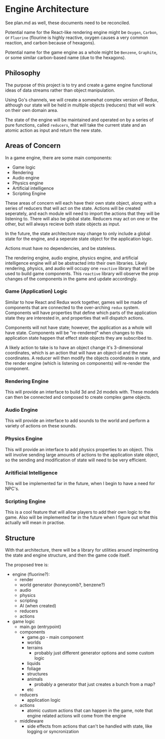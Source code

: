 # Engine Architecture

See plan.md as well, these documents need to be reconciled. 

Potential name for the React-like rendering engine might be `Oxygen`,
`Carbon`, or `Fluorine` (flourine is highly reactive, oxygen causes a very
common reaction, and carbon because of hexagons). 

Potential name for the game engine as a whole might be `Benzene`, `Graphite`,
or some similar carbon-based name (due to the hexagons). 

## Philosophy

The purpose of this project is to try and create a game engine functional
ideas of data streams rather than object manipulation. 

Using Go's channels, we will create a somewhat complex version of Redux, 
although our state will be held in multiple objects (reducers) that will work
on their own domain area. 

The state of the engine will be maintained and operated on by a series
of pure functions, called `reducers`, that will take the current state and
an atomic action as input and return the new state.

## Areas of Concern

In a game engine, there are some main components: 

- Game logic
- Rendering
- Audio engine
- Physics engine
- Artificial intelligence
- Scripting Engine

These areas of concern will each have their own state object, along with a 
series of reducers that will act on the state. Actions will be created 
seperately, and each module will need to import the actions that
they will be listening to. There will also be global state. Reducers may
act on one or the other, but will always recieve both state objects as input.

In the future, the state architecture may change to only include a global 
state for the engine, and a seperate state object for the application logic.

Actions must have no dependencies, and be stateless. 

The rendering engine, audio engine, physics engine, and artificial 
intelligence engine will all be abstracted into their own libraries. Likely
rendering, physics, and audio will occupy one `reactive` library that will
be used to build game components. This `reactive` library will observe the
prop changes of the components in the game and update accordingly.

### Game (Application) Logic

Similar to how React and Redux work together, games will be made of components
that are connected to the over-arching `redux` system. Components will have 
properties that define which parts of the application state they are 
interested in, and properties that will dispatch actions.

Components will not have state; however, the application as a whole will
have state. Components will be "re-rendered" when changes to this application
state happen that effect state objects they are subscribed to. 

A likely action to take is to have an object change it's 3-dimensional 
coordinates, which is an action that will have an object-id and the new
coordinates. A reducer will then modify the objects coordinates in state, 
and the render engine (which is listening on components) will re-render the 
component. 

### Rendering Engine

This will provide an interface to build 3d and 2d models with. These models
can then be connected and composed to create complex game objects. 

### Audio Engine

This will provide an interface to add sounds to the world and perform 
a variety of actions on these sounds.

### Physics Engine

This will provide an interface to add physics properties to an object. This 
will involve sending large amounts of actions to the application state object,
so the sending and modification of state will need to be very efficient. 

### Aritificial Intelligence

This will be implemented far in the future, when I begin to have a need for
NPC's. 

### Scripting Engine

This is a cool feature that will allow players to add their own logic to the 
game. Also will be implemented far in the future when I figure out what 
this actually will mean in practise. 

## Structure

With that architecture, there will be a library for utilities around implmenting
the state and engine structure, and then the game code itself.

The proposed tree is:

- engine (fluorine?):
  - render
  - world generator (honeycomb?, benzene?)
  - audio
  - physics
  - scripting
  - AI (when created)
  - reducers
  - actions
- game logic
  - main.go (entrypoint)
  - components
    - game.go - main component
    - worlds
    - terrains
      - probably just different generator options and some custom logic
    - liquids
    - foliage
    - structures
    - animals
      - probably a generator that just creates a bunch from a map? 
    - etc
  - reducers
    - application logic
  - actions
    - atomic custom actions that can happen in the game, note that engine 
        related actions will come from the engine
  - middleware
    - side effects from actions that can't be handled with state, like logging
      or syncronization
